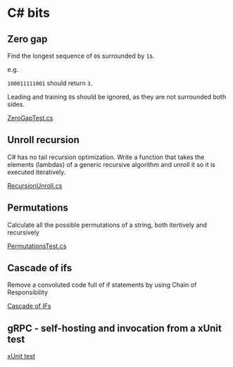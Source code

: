 C# bits
=========


## Zero gap
Find the longest sequence of `0`s surrounded by `1`s.

e.g.

`100011111001`  should return `3`.

Leading and training `0`s should be ignored, as they are not surrounded both sides.

[ZeroGapTest.cs](https://github.com/arialdomartini/csharp-bits/blob/master/src/CSharpBits.Test/ZeroGapTest.cs)

## Unroll recursion
C# has no tail recursion optimization. Write a function that takes the elements (lambdas) of a generic recursive algorithm and unroll it so it is executed iteratively.

[RecursionUnroll.cs](https://github.com/arialdomartini/csharp-bits/blob/master/src/CSharpBits.Test/RecursionUnroll.cs)


## Permutations
Calculate all the possible permutations of a string, both itertively and recursively

[PermutationsTest.cs](https://github.com/arialdomartini/csharp-bits/blob/master/src/CSharpBits.Test/PermutationsTest.cs)

## Cascade of ifs
Remove a convoluted code full of if statements by using Chain of Responsibility

[Cascade of IFs](https://github.com/arialdomartini/csharp-bits/tree/master/src/CSharpBits/CascadeOfIfs)


## gRPC - self-hosting and invocation from a xUnit test

[xUnit test](https://github.com/arialdomartini/csharp-bits/blob/master/src/CSharpBits.Test/SampleGrpc/GreeterClientTest.cs)
